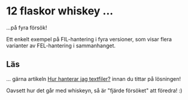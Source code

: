 # 12 flaskor whiskey ...

...på fyra försök!

Ett enkelt exempel på FIL-hantering i fyra versioner, som visar flera varianter av FEL-hantering i sammanhanget.

## Läs

... gärna artikeln [Hur hanterar jag textfiler?](../../../kursinnehall/resurser/hur-hanterar-jag-textfiler.pdf "Hur hanteras textfiler?") innan du tittar på lösningen! 

Oavsett hur det går med whiskeyn, så är "fjärde försöket" att föredra! :)